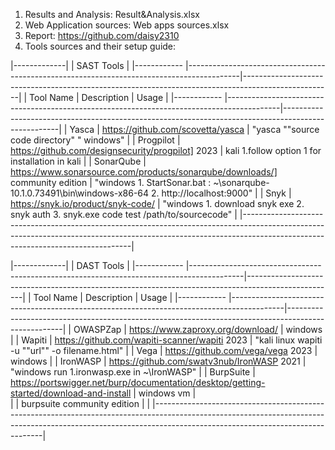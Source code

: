 1.  Results and Analysis: Result&Analysis.xlsx
2.  Web Application sources: Web apps sources.xlsx
3.  Report: https://github.com/daisy2310
4.  Tools sources and their setup guide:

|-------------|
| SAST Tools  |
|------------ |-------------------------------------------------------------------------------------------|----------------------------------------------------------------------------------------------------|
| Tool Name   | Description                                                                               | Usage                                                                                              |
|------------ |-------------------------------------------------------------------------------------------|----------------------------------------------------------------------------------------------------|
| Yasca       |	https://github.com/scovetta/yasca							  | "yasca ""source code directory" " windows"                                                         |
| Progpilot   | https://github.com/designsecurity/progpilot] 2023                                         | kali 1.follow option 1 for installation in kali                                                    |
| SonarQube   | https://www.sonarsource.com/products/sonarqube/downloads/] community edition              | "windows 1. StartSonar.bat : ~\sonarqube-10.1.0.73491\bin\windows-x86-64 2. http://localhost:9000" |
| Snyk        | https://snyk.io/product/snyk-code/					                  | "windows 1. download snyk exe 2. snyk auth 3. snyk.exe code test /path/to/sourcecode"              |
|--------------------------------------------------------------------------------------------------------------------------------------------------------------------------------------------------------------| 
     

|-------------|
| DAST Tools  | 
|------------ |-------------------------------------------------------------------------------------------|----------------------------------------------------------------------------------------------------|
| Tool Name   | Description                                                                               | Usage                                                                                              |
|------------ |-------------------------------------------------------------------------------------------|----------------------------------------------------------------------------------------------------|
| OWASPZap    | https://www.zaproxy.org/download/                                                         | windows                                                                                            |
| Wapiti      | https://github.com/wapiti-scanner/wapiti 2023                                             | "kali linux wapiti -u ""url"" -o filename.html"                                                    |
| Vega        | https://github.com/vega/vega 2023                                                         | windows                                                                                            |
| IronWASP    | https://github.com/swatv3nub/IronWASP 2021                                                | "windows run 1.ironwasp.exe in ~\IronWASP"                                                         |
| BurpSuite   | https://portswigger.net/burp/documentation/desktop/getting-started/download-and-install   | windows vm                                                                                         |  
|             |   burpsuite community edition                                                             |                                                                                                    |
|--------------------------------------------------------------------------------------------------------------------------------------------------------------------------------------------------------------|                     

